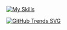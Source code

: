 [![My Skills](https://skillicons.dev/icons?i=js,html,css,cpp,discord)](https://skillicons.dev)

[![GitHub Trends SVG](https://api.githubtrends.io/user/svg/NZodasic/langs)](https://githubtrends.io)
